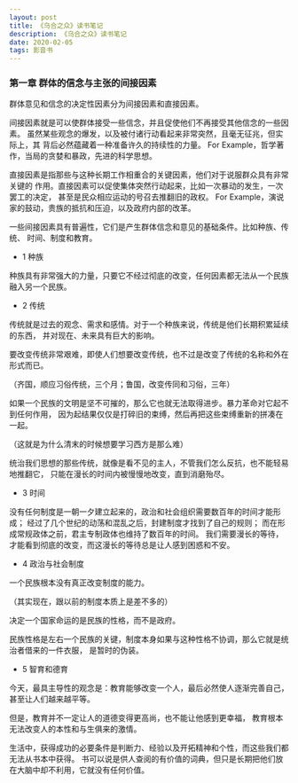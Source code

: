 ```yaml
---
layout: post
title: 《乌合之众》读书笔记
description: 《乌合之众》读书笔记
date: 2020-02-05
tags: 影音书   
---
```


### 第一章 群体的信念与主张的间接因素

群体意见和信念的决定性因素分为间接因素和直接因素。

间接因素就是可以使群体接受一些信念，并且促使他们不再接受其他信念的一些因素。
虽然某些观念的爆发，以及被付诸行动看起来非常突然，且毫无征兆，但实际上，其
背后必然蕴藏着一种准备许久的持续性的力量。
For Example，哲学著作，当局的贪婪和暴政，先进的科学思想。

直接因素是指那些与这种长期工作相重合的关键因素，他们对于说服群众具有非常关键的
作用。直接因素可以促使集体突然行动起来，比如一次暴动的发生，一次罢工的决定，
甚至是民众相应运动的号召去推翻旧的政权。
For Example，演说家的鼓动，贵族的抵抗和压迫，以及政府内部的改革。

一些间接因素具有普遍性，它们是产生群体信念和意见的基础条件。比如种族、传统、
时间、制度和教育。

* 1 种族

种族具有非常强大的力量，只要它不经过彻底的改变，任何因素都无法从一个民族融入另一个民族。

* 2 传统

传统就是过去的观念、需求和感情。对于一个种族来说，传统是他们长期积累延续的东西，
并对现在、未来具有巨大的影响。

要改变传统非常艰难，即使人们想要改变传统，也不过是改变了传统的名称和外在形式而已。

（齐国，顺应习俗传统，三个月；鲁国，改变传同和习俗，三年）

如果一个民族的文明是坚不可摧的，那么它也就无法取得进步。暴力革命对它起不到任何作用，
因为起结果仅仅是打碎旧的束缚，然后再把这些束缚重新的拼凑在一起。

（这就是为什么清末的时候想要学习西方是那么难）

统治我们思想的那些传统，就像是看不见的主人，不管我们怎么反抗，也不能轻易地推翻它，
只能在漫长的时间内被慢慢地改变，直到消磨殆尽。

* 3 时间

没有任何制度是一朝一夕建立起来的，政治和社会组织需要数百年的时间才能形成；
经过了几个世纪的动荡和混乱之后，封建制度才找到了自己的规则；
而在形成常规政体之前，君主专制政体也维持了数百年的时间。
我们需要漫长的等待，才能看到彻底的改变，而这漫长的等待总是让人感到困惑和不安。

* 4 政治与社会制度

一个民族根本没有真正改变制度的能力。

（其实现在，跟以前的制度本质上是差不多的）

决定一个国家命运的是民族的性格，而不是政府。

民族性格是左右一个民族的关键，制度本身如果与这种性格不协调，那么它就是统治者借来的一件衣服，
是暂时的伪装。

* 5 智育和德育

今天，最具主导性的观念是：教育能够改变一个人，最后必然使人逐渐完善自己，甚至让人们越来越平等。

但是，教育并不一定让人的道德变得更高尚，也不能让他感到更幸福，
教育根本无法改变人的本性和与生俱来的激情。

生活中，获得成功的必要条件是判断力、经验以及开拓精神和个性，而这些我们都无法从书本中获得。
书可以说是供人查阅的有价值的词典，但只是长期把他们放在大脑中却不利用，它就没有任何价值。

































